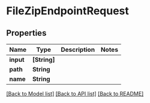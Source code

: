# FileZipEndpointRequest

## Properties

Name | Type | Description | Notes
------------ | ------------- | ------------- | -------------
**input** | **[String]** |  | 
**path** | **String** |  | 
**name** | **String** |  | 

[[Back to Model list]](../#documentation-for-models) [[Back to API list]](../#documentation-for-api-endpoints) [[Back to README]](../)


